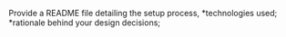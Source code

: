 Provide a README file detailing the setup process, 
*technologies used; 
*rationale behind your design decisions;

